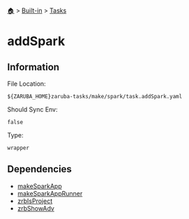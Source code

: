 <!--startTocHeader-->
[🏠](../../README.md) > [Built-in](../README.md) > [Tasks](README.md)
# addSpark
<!--endTocHeader-->


## Information

File Location:

    ${ZARUBA_HOME}zaruba-tasks/make/spark/task.addSpark.yaml

Should Sync Env:

    false

Type:

    wrapper


## Dependencies

- [makeSparkApp](make-spark-app.md)
- [makeSparkAppRunner](make-spark-app-runner.md)
- [zrbIsProject](zrb-is-project.md)
- [zrbShowAdv](zrb-show-adv.md)



<!--startTocSubtopic-->
<!--endTocSubtopic-->